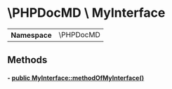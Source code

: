 
# \PHPDocMD \ MyInterface


<!-- Mardown tables do not handle tables without column names -->
<table>
    <tbody>
        <tr>
            <th>Namespace</th>
            <td>\PHPDocMD</td>
        </tr>
                    </tbody>
</table>



## Methods
#### - <a href='../../mockups/MyInterface.php#L6'>public MyInterface::methodOfMyInterface()</a>
